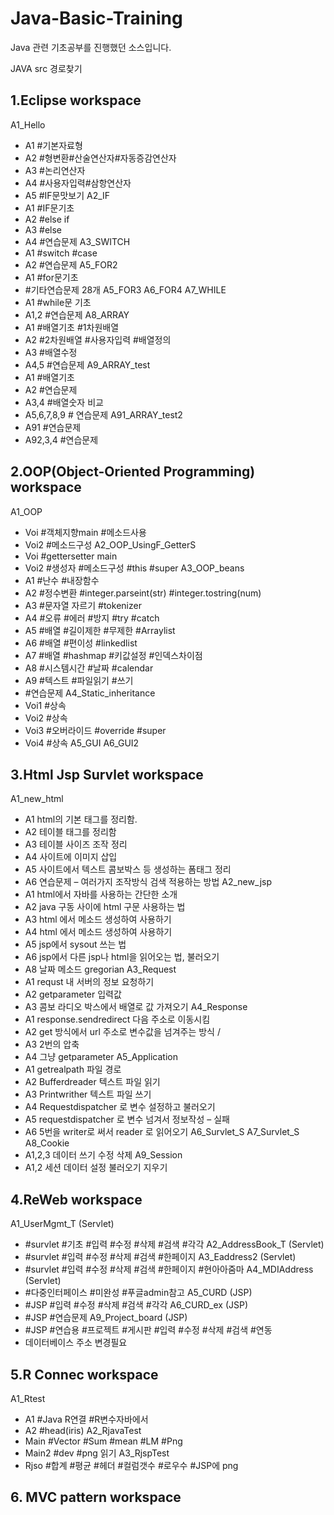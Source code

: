 # Java-Basic-Training
Java 관련 기초공부를 진행했던 소스입니다. 

JAVA src 경로찾기

## 1.Eclipse workspace
A1_Hello
-	A1 #기본자료형
-	A2 #형변환#산술연산자#자동증감연산자
-	A3 #논리연산자
-	A4 #사용자입력#삼항연산자
-	A5 #IF문맛보기
A2_IF
-	A1 #IF문기초
-	A2 #else if
-	A3 #else
-	A4 #연습문제
A3_SWITCH
-	A1 #switch #case
-	A2 #연습문제
A5_FOR2
-	A1 #for문기초
-	#기타연습문제 28개
A5_FOR3
A6_FOR4
A7_WHILE
-	A1 #while문 기초
-	A1,2 #연습문제
A8_ARRAY
-	A1 #배열기초 #1차원배열
-	A2 #2차원배열 #사용자입력 #배열정의
-	A3 #배열수정
-	A4,5 #연습문제
A9_ARRAY_test
-	A1 #배열기초
-	A2 #연습문제
-	A3,4 #배열숫자 비교
-	A5,6,7,8,9 # 연습문제
A91_ARRAY_test2
-	A91 #연습문제
-	A92,3,4 #연습문제

## 2.OOP(Object-Oriented Programming) workspace
A1_OOP
-	Voi #객체지향main #메소드사용
-	Voi2 #메소드구성
A2_OOP_UsingF_GetterS
-	Voi #gettersetter main
-	Voi2 #생성자 #메소드구성 #this #super
A3_OOP_beans
-	A1 #난수 #내장함수
-	A2 #정수변환 #integer.parseint(str) #integer.tostring(num)
-	A3 #문자열 자르기 #tokenizer
-	A4 #오류 #에러 #방지 #try #catch
-	A5 #배열 #길이제한 #무제한 #Arraylist
-	A6 #배열 #편이성 #linkedlist
-	A7 #배열 #hashmap #키값설정 #인덱스차이점
-	A8 #시스템시간 #날짜 #calendar
-	A9 #텍스트 #파일읽기 #쓰기
-	#연습문제
A4_Static_inheritance
-	Voi1 #상속
-	Voi2 #상속
-	Voi3 #오버라이드 #override #super
-	Voi4 #상속
A5_GUI
A6_GUI2

## 3.Html Jsp Survlet workspace
A1_new_html
-	A1 html의 기본 태그를 정리함.
-	A2 테이블 태그를 정리함
-	A3 테이블 사이즈 조작 정리
-	A4 사이트에 이미지 삽입
-	A5 사이트에서 텍스트 콤보박스 등 생성하는 폼태그 정리
-	A6 연습문제 – 여러가지 조작방식 검색 적용하는 방법
A2_new_jsp
-	A1 html에서 자바를 사용하는 간단한 소개
-	A2 java 구동 사이에 html 구문 사용하는 법
-	A3 html 에서 메소드 생성하여 사용하기
-	A4 html 에서 메소드 생성하여 사용하기
-	A5 jsp에서 sysout 쓰는 법
-	A6 jsp에서 다른 jsp나 html을 읽어오는 법, 불러오기
-	A8 날짜 메소드 gregorian
A3_Request
-	A1 requst 내 서버의 정보 요청하기
-	A2 getparameter 입력값
-	A3 콤보 라디오 박스에서 배열로 값 가져오기
A4_Response
-	A1 response.sendredirect 다음 주소로 이동시킴
-	A2 get 방식에서 url 주소로 변수값을 넘겨주는 방식 / 
-	A3 2번의 압축
-	A4 그냥 getparameter
A5_Application
-	A1 getrealpath 파일 경로
-	A2 Bufferdreader 텍스트 파일 읽기 
-	A3 Printwrither 텍스트 파일 쓰기
-	A4 Requestdispatcher 로 변수 설정하고 불러오기 
-	A5 requestdispatcher 로 변수 넘겨서 정보작성 – 실패
-	A6 5번을 writer로 써서 reader 로 읽어오기
A6_Survlet_S
A7_Survlet_S
A8_Cookie
-	A1,2,3 데이터 쓰기 수정 삭제 
A9_Session
-	A1,2 세션 데이터 설정 불러오기 지우기

## 4.ReWeb workspace
A1_UserMgmt_T (Servlet)
-	#survlet #기초 #입력 #수정 #삭제 #검색 #각각
A2_AddressBook_T (Servlet)
-	#survlet #입력 #수정 #삭제 #검색 #한페이지
A3_Eaddress2 (Servlet)
-	#survlet #입력 #수정 #삭제 #검색 #한페이지 #현아아줌마
A4_MDIAddress (Servlet)
-	#다중인터페이스 #미완성 #푸글admin참고
A5_CURD (JSP)
-	#JSP #입력 #수정 #삭제 #검색 #각각
A6_CURD_ex (JSP)
-	#JSP #연습문제
A9_Project_board (JSP)
-	#JSP #연습용 #프로젝트 #게시판 #입력 #수정 #삭제 #검색 #연동
-	데이터베이스 주소 변경필요

## 5.R Connec workspace
A1_Rtest
-	A1 #Java R연결 #R변수자바에서 
-	A2 #head(iris)
A2_RjavaTest
-	Main #Vector #Sum #mean #LM #Png 
-	Main2 #dev #png 읽기
A3_RjspTest
-	Rjso #합계 #평균 #헤더 #컬럼갯수 #로우수 #JSP에 png

## 6. MVC pattern workspace

